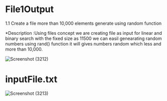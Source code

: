 

# File1Output

1.1 Create a file more than 10,000 elements generate using random function

*Description :Using files concept we are creating file as input for linear and binary search with the fixed size as 11500 we can easil genearating random numbers using rand() function it will gives numbers random which less and more than 10,000.


![Screenshot (3212)](https://user-images.githubusercontent.com/91931504/208303524-94190058-71aa-42f4-a1a0-1109d87d8c8c.png)


# inputFile.txt

![Screenshot (3213)](https://user-images.githubusercontent.com/91931504/208303534-dd2f0ce3-c593-4700-8a89-c8cddc770049.png)
